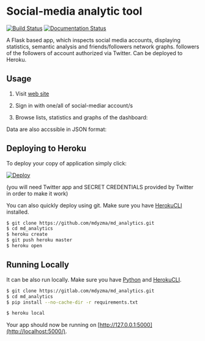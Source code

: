 # Social-media analytic tool



[![Build Status](https://travis-ci.org/mdyzma/md_analytics.svg?branch=master)](https://travis-ci.org/mdyzma/md_analytics)
[![Documentation Status](https://readthedocs.org/projects/md-analytics/badge/?version=latest)](http://md-analytics.readthedocs.io/en/latest/?badge=latest)


A Flask based app, which inspects social media accounts, displaying statistics, semantic analysis and friends/followers network graphs. followers of the followers of account authorized via Twitter. Can be deployed to Heroku.

## Usage

1. Visit [web site](https://md-analytics.herokuapp.com)



2. Sign in with one/all of social-mediar account/s
3. Browse lists, statistics and graphs of the dashboard:



Data are also accssible in JSON format:





## Deploying to Heroku

To deploy your copy of application simply click:

[![Deploy](https://www.herokucdn.com/deploy/button.png)](https://heroku.com/deploy)

(you will need Twitter app and SECRET CREDENTIALS provided by Twitter in order to make it work)

You can also quickly deploy using git. Make sure you have [HerokuCLI][HerokuCLI] installed.

```sh
$ git clone https://github.com/mdyzma/md_analytics.git
$ cd md_analytics
$ heroku create
$ git push heroku master
$ heroku open
```


## Running Locally

It can be also run locally. Make sure you have [Python][Python] and [HerokuCLI][HerokuCLI].

```sh
$ git clone https://gitlab.com/mdyzma/md_analytics.git
$ cd md_analytics
$ pip install --no-cache-dir -r requirements.txt

$ heroku local
```

Your app should now be running on [http://127.0.0.1:5000](http://localhost:5000/).














<!-- Links -->
[Python]:    http://install.python-guide.org
[HerokuCLI]: https://toolbelt.heroku.com

<!-- Images -->

[start]:     static/img/screen-start.png
[followers]: static/img/screen-followers.png
[followers_json]: static/img/screen-followers-json.png